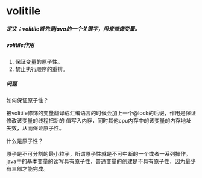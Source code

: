 # volitile

##### 定义：volitile首先是java的一个关键字，用来修饰变量。

##### volitile作用

1. 保证变量的原子性。
2. 禁止执行顺序的重排。

##### 问题

如何保证原子性？

​	被volitile修饰的变量翻译成汇编语言的时候会加上一个@lock的后缀，作用是保证修改该变量的线程把新的		值写入内存，同时其他cpu内存中的该变量的内存地址失效，从而保证原子性。

什么是原子性？

​	原子是不可分割的最小粒子，所谓原子性就是不可中断的一个或者一系列操作。java中的基本变量的读写具有原子性，普通变量的创建是不具有原子性，因为最少有三部才能完成。



